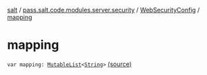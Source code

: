 [salt](../../index.md) / [pass.salt.code.modules.server.security](../index.md) / [WebSecurityConfig](index.md) / [mapping](./mapping.md)

# mapping

`var mapping: `[`MutableList`](https://kotlinlang.org/api/latest/jvm/stdlib/kotlin.collections/-mutable-list/index.html)`<`[`String`](https://kotlinlang.org/api/latest/jvm/stdlib/kotlin/-string/index.html)`>` [(source)](https://github.com/kurbaniec-tgm/salt/tree/master/code/modules/server/security/WebSecurityConfig.kt#L59)
